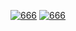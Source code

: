 [![666](https://github-readme-stats.vercel.app/api?username=NerostavKuznetsov&cache_seconds=0&show_icons=true&theme=merko&include_all_commits=true&count_private=true)](https://github.com/NerostavKuznetsov/NerostavKuznetsov)
[![666](https://github-readme-stats.vercel.app/api/top-langs/?username=NerostavKuznetsov&cache_seconds=0&layout=pie&show_icons=true&theme=merko%)](https://github.com/NerostavKuznetsov/NerostavKuznetsov)
















